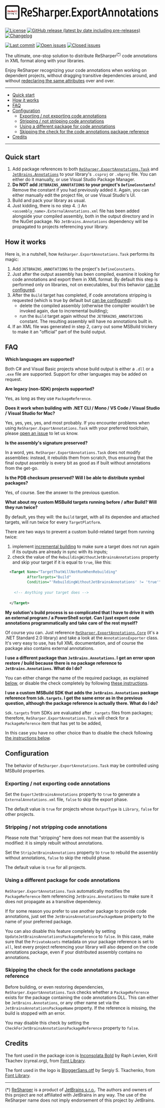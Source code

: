 # ![ReSharper.ExportAnnotations](https://raw.githubusercontent.com/Tenacom/ReSharper.ExportAnnotations/main/graphics/Logo.png)

[![License](https://img.shields.io/github/license/Tenacom/ReSharper.ExportAnnotations.svg)](https://github.com/Tenacom/ReSharper.ExportAnnotations/blob/main/LICENSE)
[![GitHub release (latest by date including pre-releases)](https://img.shields.io/github/v/release/Tenacom/ReSharper.ExportAnnotations?include_prereleases)](https://github.com/Tenacom/ReSharper.ExportAnnotations/releases)
[![Changelog](https://img.shields.io/badge/changelog-Keep%20a%20Changelog%20v1.0.0-%23E05735)](https://github.com/Tenacom/ReSharper.ExportAnnotations/blob/main/CHANGELOG.md)

[![Last commit](https://img.shields.io/github/last-commit/Tenacom/ReSharper.ExportAnnotations.svg)](https://github.com/Tenacom/ReSharper.ExportAnnotations/commits/main)
[![Open issues](https://img.shields.io/github/issues-raw/Tenacom/ReSharper.ExportAnnotations.svg?label=open+issues)](https://github.com/Tenacom/ReSharper.ExportAnnotations/issues?q=is%3Aissue+is%3Aopen+sort%3Aupdated-desc)
[![Closed issues](https://img.shields.io/github/issues-closed-raw/Tenacom/ReSharper.ExportAnnotations.svg?label=closed+issues)](https://github.com/Tenacom/ReSharper.ExportAnnotations/issues?q=is%3Aissue+is%3Aclosed+sort%3Aupdated-desc)

The ultimate, one-stop solution to distribute ReSharper<sup>[(*)](#jetbrains-disclaimer)</sup> code annotations in XML format along with your libraries.

Enjoy ReSharper recognizing your code annotations when working on dependent projects, without dragging transitive dependencies around, and without [redeclaring the same attributes](https://www.jetbrains.com/help/resharper/Code_Analysis__Annotations_in_Source_Code.html#embedding-declarations-of-code-annotations-in-your-source-code) over and over.

---

- [Quick start](#quick-start)
- [How it works](#how-it-works)
- [FAQ](#faq)
- [Configuration](#configuration)
  - [Exporting / not exporting code annotations](#exporting--not-exporting-code-annotations)
  - [Stripping / not stripping code annotations](#stripping--not-stripping-code-annotations)
  - [Using a different package for code annotations](#using-a-different-package-for-code-annotations)
  - [Skipping the check for the code annotations package reference](#skipping-the-check-for-the-code-annotations-package-reference)
- [Credits](#credits)

---

## Quick start

1. Add package references to both [`ReSharper.ExportAnnotations.Task`](https://www.nuget.org/packages/ReSharper.ExportAnnotations.Task) and [`JetBrains.Annotations`](https://www.nuget.org/packages/Jetbrains.Annotations) to your library's `.csproj` or `.vbproj` file. You can either do it manually, or use Visual Studio Package Manager.
2. **Do NOT add `JETBRAINS_ANNOTATIONS` to your project's `DefineConstants`!** Remove the constant if you had previously added it. Again, you can either manually edit the project file, or use Visual Studio's UI.
3. Build and pack your library as usual.
4. Just kidding, there is no step 4. :) An `<assembly_name>.ExternalAnnotations.xml` file has been added alongside your compiled assembly, both in the output directory and in the NuGet package. No `JetBrains.Annotations` dependency will be propagated to projects referencing your library.

## How it works

Here is, in a nutshell, how `ReSharper.ExportAnnotations.Task` performs its magic:

1. Add `JETBRAINS_ANNOTATIONS` to the project's `DefineConstants`.
2. Just after the output assembly has been compiled, examine it looking for code annotations and export them in XML format. By default this step is performed only on libraries, not on executables, but this behavior [can be configured](#exporting--not-exporting-code-annotations).
3. After the `Build` target has completed, if code annotations stripping is requested (which is true by default but [can be configured](#stripping--not-stripping-code-annotations)):
   - delete the compiled assembly (otherwise the compiler wouldn't be invoked again, due to incremental building);
   - run the `Build` target again without the `JETBRAINS_ANNOTATIONS` constant. The resulting assembly will have no annotations built in.
4. If an XML file was generated in step 2, carry out some MSBuild trickery to make it an "official" part of the build output.

## FAQ

**Which languages are supported?**

Both C# and Visual Basic projects whose build output is either a `.dll` or a `.exe` file are supported. Support for other languages may be added on request.

**Are legacy (non-SDK) projects supported?**

Yes, as long as they use `PackageReference`.

**Does it work when building with .NET CLI / Mono / VS Code / Visual Studio / Visual Studio for Mac?**

Yes, yes, yes, yes, and most probably. If you encounter problems when using `ReSharper.ExportAnnotations.Task` with your preferred toolchain, please [open an issue](https://github.com/tenacom/ReSharper.ExportAnnotations/issues/new/choose) to let us know.

**Is the assembly's signature preserved?**

In a word, yes. `ReSharper.ExportAnnotations.Task` does not modify assemblies: instead, it rebuilds them from scratch, thus ensuring that the final output assembly is every bit as good as if built without annotations from the get-go.

**Is the PDB checksum preserved? Will I be able to distribute symbol packages?**

Yes, of course. See the answer to the previous question.

**What about my custom MSBuild targets running before / after Build? Will they run twice?**

By default, yes they will: the `Build` target, with all its dependee and attached targets, will run twice for every `TargetPlatform`.

There are two ways to prevent a custom build-related target from running twice:

1. implement [incremental building](https://docs.microsoft.com/en-us/visualstudio/msbuild/how-to-build-incrementally) to make sure a target does not run again if its outputs are already in sync with its inputs;
2. check the value of the `RebuildingWithoutJetBrainsAnnotations` property and skip your target if it is equal to `true`, like this:

```XML
  <Target Name="TargetThatWillNotRunWhenRebuilding"
          AfterTargets="Build"
          Condition="'RebuildingWithoutJetBrainsAnnotations' != 'true'">

    <!-- Anything your target does -->

  </Target>
```

**My solution's build process is so complicated that I have to drive it with an external program / a PowerShell script. Can I just export code annotations programmatically and take care of the rest myself?**

Of course you can. Just reference [`ReSharper.ExportAnnotations.Core`](https://www.nuget.org/packages/ReSharper.ExportAnnotations.Core) (it's a .NET Standard 2.0 library) and take a look at the `AnnotationsExporter` class. It's very easy to use, has full XML documentation, and of course the package also contains external annotations.

**I use a different package than `JetBrains.Annotations`. I get an error upon restore / build because there is no package reference to `JetBrains.Annotations`. What do I do?**

You can either change the name of the required package, as explained [below](#using-a-different-package-for-code-annotations), or disable the check completely by following [these instructions](#skipping-the-check-for-the-code-annotations-package-reference).

**I use a custom MSBuild SDK that adds the `JetBrains.Annotations` package reference from `Sdk.targets`. I get the same error as in the previous question, although the package reference is actually there. What do I do?**

`Sdk.targets` from SDKs are evaluated after `.targets` files from packages; therefore, `ReSharper.ExportAnnotations.Task` will check for a `PackageReference` item that has yet to be added,

In this case you have no other choice than to disable the check following [the instructions below](#skipping-the-check-for-the-code-annotations-package-reference).

## Configuration

The behavior of `ReSharper.ExportAnnotations.Task` may be controlled using MSBuild properties.

### Exporting / not exporting code annotations

Set the `ExportJetBrainsAnnotations` property to `true` to generate a `ExternalAnnotations.xml` file, `false` to skip the export phase.

The default value is `true` for projects whose `OutputType` is `Library`, `false` for other projects.

### Stripping / not stripping code annotations

Please note that "stripping" here does not mean that the assembly is modified: it is simply rebuilt without annotations.

Set the `StripJetBrainsAnnotations` property to `true` to rebuild the assembly without annotations, `false` to skip the rebuild phase.

The default value is `true` for all projects.

### Using a different package for code annotations

`ReSharper.ExportAnnotations.Task` automatically modifies the `PackageReference` item referencing `JetBrains.Annotations` to make sure it does not propagate as a transitive dependency.

If for some reason you prefer to use another package to provide code annotations, just set the `JetBrainsAnnotationsPackageName` property to the name of your preferred package.

You can also disable this feature completely by setting `UpdateJetBrainsAnnotationsPackageReference` to `false`. In this case, make sure that the `PrivateAssets` metadata on your package reference is set to `all`, lest every project referencing your library will also depend on the code annotations package, even if your distributed assembly contains no annotations.

### Skipping the check for the code annotations package reference

Before building, or even restoring dependencies, `ReSharper.ExportAnnotations.Task` checks whether a `PackageReference` exists for the package containing the code annotations DLL. This can either be `JetBrains.Annotations`, or any other name set via the `JetBrainsAnnotationsPackageName` property. If the reference is missing, the build is stopped with an error.

You may disable this check by setting the `CheckForJetBrainsAnnotationsPackageReference` property to `false`.

## Credits

The font used in the package icon is [Inconsolata Bold](https://fontlibrary.org/en/font/inconsolata#Inconsolata-Bold) by Raph Levien, Kirill Tkachev (cyreal.org), from [Font Library](https://fontlibrary.org).

The font used in the logo is [BloggerSans.otf](https://fontlibrary.org/en/font/blogger-sans-otf) by Sergiy S. Tkachenko, from [Font Library](https://fontlibrary.org).

---

<a name="jetbrains-disclaimer">(*)</a> [ReSharper](https://www.jetbrains.com/resharper) is a product of [JetBrains s.r.o.](https://www.jetbrains.com). The authors and owners of this project are not affiliated with JetBrains in any way. The use of the ReSharper name does not imply endorsement of this project by JetBrains.
